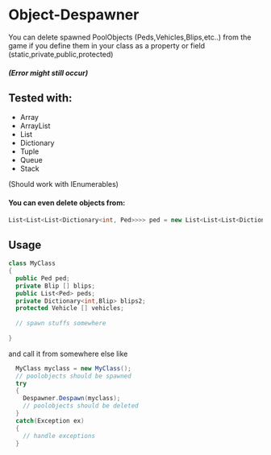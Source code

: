 # Object-Despawner
You can delete spawned PoolObjects (Peds,Vehicles,Blips,etc..) from the game if you define them in your class as a property or field (static,private,public,protected)

##### (Error might still occur)
## Tested with:
- Array
- ArrayList
- List
- Dictionary
- Tuple
- Queue
- Stack

(Should work with IEnumerables)
#### You can even delete objects from:

```csharp
List<List<List<Dictionary<int, Ped>>>> ped = new List<List<List<Dictionary<int, Ped>>>>() { new List<List<Dictionary<int, Ped>>>() { new List<Dictionary<int, Ped>>() { new Dictionary<int, Ped>() { { 0,ped} } } } };
```

## Usage
```csharp
class MyClass
{
  public Ped ped;
  private Blip [] blips;
  public List<Ped> peds;
  private Dictionary<int,Blip> blips2;
  protected Vehicle [] vehicles;
  
  // spawn stuffs somewhere
  
}
```
and call it from somewhere else like
```csharp
  MyClass myclass = new MyClass();
  // poolobjects should be spawned
  try
  {
    Despawner.Despawn(myclass); 
    // poolobjects should be deleted
  } 
  catch(Exception ex)
  {
    // handle exceptions
  }
```
